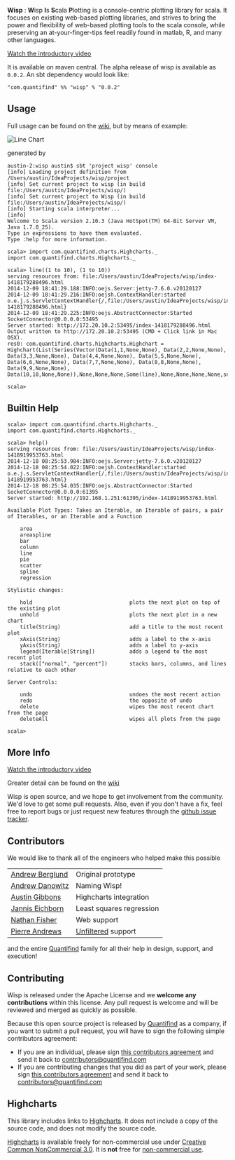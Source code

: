 **Wisp** : **W**isp **I**s **S**cala **P**lotting is a console-centric plotting library for scala.
It focuses on existing web-based plotting libraries, and strives to bring the power and flexibility of web-based plotting
tools to the scala console, while preserving an at-your-finger-tips feel readily found in matlab, R, and many other languages.

[Watch the introductory video](https://www.youtube.com/watch?v=LZH9rCEP-6w)

<!---[![Build Status](https://travis-ci.org/quantifind/Wisp.svg?branch=master)](https://travis-ci.org/quantifind/Wisp)--->
<!---TODO: coverage--->

<!---Todo: logo--->

It is available on maven central. The alpha release of wisp is available as `0.0.2`. An sbt dependency would look like:

    "com.quantifind" %% "wisp" % "0.0.2"

<!---Todo: Integration with 3-rd party libraries: Highcharts, vega, etc. etc.?--->

## Usage

Full usage can be found on the [wiki](https://github.com/quantifind/wisp/wiki), but by means of example:

![Line Chart](https://github.com/quantifind/wisp/blob/master/images/line.png)

generated by

```
austin-2:wisp austin$ sbt 'project wisp' console
[info] Loading project definition from /Users/austin/IdeaProjects/wisp/project
[info] Set current project to wisp (in build file:/Users/austin/IdeaProjects/wisp/)
[info] Set current project to Wisp (in build file:/Users/austin/IdeaProjects/wisp/)
[info] Starting scala interpreter...
[info]
Welcome to Scala version 2.10.3 (Java HotSpot(TM) 64-Bit Server VM, Java 1.7.0_25).
Type in expressions to have them evaluated.
Type :help for more information.

scala> import com.quantifind.charts.Highcharts._
import com.quantifind.charts.Highcharts._

scala> line((1 to 10), (1 to 10))
serving resources from: file:/Users/austin/IdeaProjects/wisp/index-1418179288496.html
2014-12-09 18:41:29.188:INFO:oejs.Server:jetty-7.6.0.v20120127
2014-12-09 18:41:29.216:INFO:oejsh.ContextHandler:started o.e.j.s.ServletContextHandler{/,file:/Users/austin/IdeaProjects/wisp/index-1418179288496.html}
2014-12-09 18:41:29.225:INFO:oejs.AbstractConnector:Started SocketConnector@0.0.0.0:53495
Server started: http://172.20.10.2:53495/index-1418179288496.html
Output written to http://172.20.10.2:53495 (CMD + Click link in Mac OSX).
res0: com.quantifind.charts.highcharts.Highchart = Highchart(List(Series(Vector(Data(1,1,None,None), Data(2,2,None,None), Data(3,3,None,None), Data(4,4,None,None), Data(5,5,None,None), Data(6,6,None,None), Data(7,7,None,None), Data(8,8,None,None), Data(9,9,None,None), Data(10,10,None,None)),None,None,None,Some(line),None,None,None,None,series)),Some(Title(,None,None,None,None,None,None,None,title)),None,None,Some(Credits(None,,None,None,)),Some(Exporting(chart,None,None,None,None,None,None)),Some(Legend(None,None,None,Some(false),None,None,None,None,None,None,None,None,None,None,None,None,None,None,None,None,None)),None,true,None,None,Some([Lcom.quantifind.charts.highcharts.Axis;@40dc66ae))

scala>
```

## Builtin Help

```
scala> import com.quantifind.charts.Highcharts._
import com.quantifind.charts.Highcharts._

scala> help()
serving resources from: file:/Users/austin/IdeaProjects/wisp/index-1418919953763.html
2014-12-18 08:25:53.984:INFO:oejs.Server:jetty-7.6.0.v20120127
2014-12-18 08:25:54.022:INFO:oejsh.ContextHandler:started o.e.j.s.ServletContextHandler{/,file:/Users/austin/IdeaProjects/wisp/index-1418919953763.html}
2014-12-18 08:25:54.035:INFO:oejs.AbstractConnector:Started SocketConnector@0.0.0.0:61395
Server started: http://192.168.1.251:61395/index-1418919953763.html

Available Plot Types: Takes an Iterable, an Iterable of pairs, a pair of Iterables, or an Iterable and a Function

	area
	areaspline
	bar
	column
	line
	pie
	scatter
	spline
	regression

Stylistic changes:

	hold                               plots the next plot on top of the existing plot
	unhold                             plots the next plot in a new chart
	title(String)                      add a title to the most recent plot
	xAxis(String)                      adds a label to the x-axis
	yAxis(String)                      adds a label to y-axis
	legend(Iterable[String])           adds a legend to the most recent plot
	stack(["normal", "percent"])       stacks bars, columns, and lines relative to each other

Server Controls:

	undo                               undoes the most recent action
	redo                               the opposite of undo
	delete                             wipes the most recent chart from the page
	deleteAll                          wipes all plots from the page

scala>
```

## More Info

[Watch the introductory video](https://www.youtube.com/watch?v=LZH9rCEP-6w)

Greater detail can be found on the [wiki](https://github.com/quantifind/wisp/wiki)

Wisp is open source, and we hope to get involvement from the community.  We'd love to get some pull requests.  Also, even if you don't
have a fix, feel free to report bugs or just request new features through the [github issue tracker](https://github.com/quantifind/wisp/issues?state=open).

## Contributors

We would like to thank all of the engineers who helped make this possible

<table border="0">
  <tr>
    <td><a href=https://github.com/ajberglund >Andrew Berglund</a></td>
    <td>Original prototype</td>
  </tr>
  <tr>
    <td><a href=https://ceng.calpoly.edu/faculty/adanowit/ >Andrew Danowitz</a></td>
    <td>Naming Wisp!</td>
  </tr>
  <tr>
    <td><a href=https://github.com/AustinBGibbons >Austin Gibbons</a></td>
    <td>Highcharts integration</td>
  </tr>
  <tr>
    <td><a href=https://github.com/dadarakt >Jannis Eichborn</a></td>
    <td>Least squares regression</td>
  </tr>
  <tr>
  <td><a href=https://github.com/nathfisher >Nathan Fisher</a></td>
    <td>Web support</td>
  </tr>
  <tr>
    <td><a href=https://github.com/Mortimerp9 >Pierre Andrews</a></td>
    <td><a href=http://unfiltered.databinder.net/Unfiltered.html >Unfiltered</a> support</td>
  </tr>
</table>

and the entire [Quantifind](http://quantifind.com/) family for all their help in design, support, and execution!

## Contributing

Wisp is released under the Apache License and we **welcome any contributions** within this license. Any pull request is welcome and will be reviewed and merged as quickly as possible.

Because this open source project is released by [Quantifind](http://www.quantifind.com) as a company, if you want to submit a pull request, you will have to sign the following simple contributors agreement:
- If you are an individual, please sign [this contributors agreement](https://docs.google.com/a/quantifind.com/document/d/1RS7qEjq3cCmJ1665UhoCMK8541Ms7KyU3kVFoO4CR_I/) and send it back to contributors@quantifind.com
- If you are contributing changes that you did as part of your work, please sign [this contributors agreement](https://docs.google.com/a/quantifind.com/document/d/1kNwLT4qG3G0Ct2mEuNdBGmKDYuApN1CpQtZF8TSVTjE/) and send it back to contributors@quantifind.com

## Highcharts

This library includes links to [Highcharts](http://www.highcharts.com/). It does not include a copy of the source code, and does not modify the source code.

[Highcharts](http://www.highcharts.com/) is available freely for non-commercial use under [Creative Common NonCommercial 3.0](http://creativecommons.org/licenses/by-nc/3.0/). It is **not** free for [non-commercial use](http://shop.highsoft.com/faq/non-commercial#what-is-non-commercial). 
